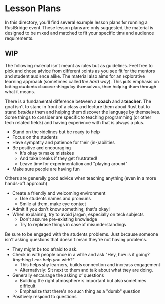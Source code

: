 # Lesson Plans

In this directory, you'll find several example lesson plans for running
a RustBridge event. These lesson plans are only suggested, the material
is designed to be mixed and matched to fit your specific time and
audience requirements.

## WIP

The following material isn't meant as rules but as guidelines. Feel free to pick and chose advice from different points as you see fit for the mentors and student audience alike. The material also aims for an explorative learning approach (sometimes called *the hard way*). This puts emphasis on letting students discover things by themselves, then helping them through what it means.

There is a fundamental difference between a **coach** and a **teacher**. The goal isn't to stand in front of a class and lecture them about Rust but to stand *besides* them and helping them discover the language by themselves. Some things to consider are specific to teaching programming (or other tech related fields) and having experience with that is always a plus.

- Stand on the sidelines but be ready to help
- Focus on the students
- Have sympathy and patience for their (in-)abilities
- Be positive and encouraging
  - It's okay to make mistakes
  - And take breaks if they get frustrated!
  - Leave time for experimentation and "playing around"
- Make sure people are having fun

Others are generally good advice when teaching anything (even in a more hands-off approach)

- Create a friendly and welcoming environment
  - Use students names and pronouns
  - Smile at them, make eye contact
- Admit if you don't know something; that's okay!
- When explaining, try to avoid jargon, especially on tech subjects
  - Don't assume pre-existing knowledge
  - Try to rephrase things in case of misunderstandings
  
Be sure to be engaged with the students problems. Just because someone isn't asking questions that doesn't mean they're not having problems. 

- They might be too afraid to ask.
- Check in with people once in a while and ask "Hey, how is it going? Anything I can help you with?"
  - This helps shy learners, builds connection and increass engagement
  - Alternatively: Sit next to them and talk about what they are doing.
- Generally encourage the asking of questions
  - Building the right atmosphere is important but also sometimes difficult
  - Emphasize that there's no such thing as a "dumb" question
- Positively respond to questions
